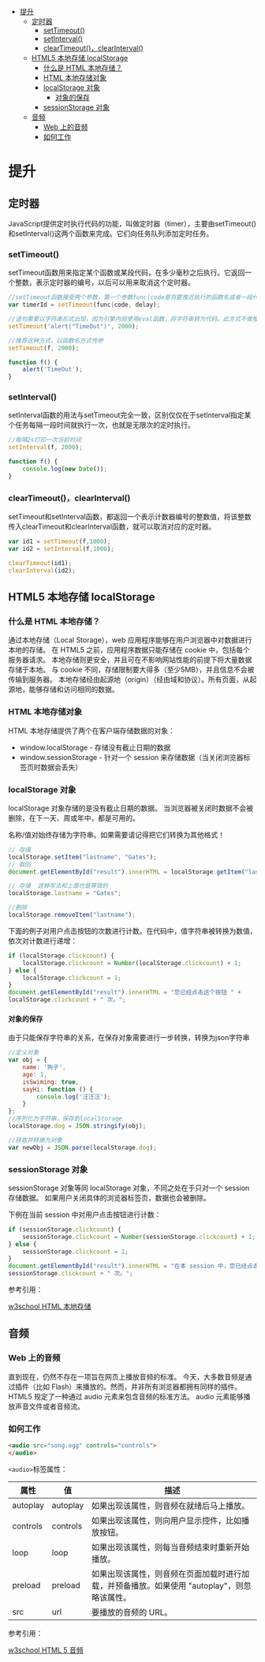 <!-- TOC -->

- [提升](#提升)
    - [定时器](#定时器)
        - [setTimeout()](#settimeout)
        - [setInterval()](#setinterval)
        - [clearTimeout()，clearInterval()](#cleartimeoutclearinterval)
    - [HTML5 本地存储 localStorage](#html5-本地存储-localstorage)
        - [什么是 HTML 本地存储？](#什么是-html-本地存储)
        - [HTML 本地存储对象](#html-本地存储对象)
        - [localStorage 对象](#localstorage-对象)
            - [对象的保存](#对象的保存)
        - [sessionStorage 对象](#sessionstorage-对象)
    - [音频](#音频)
        - [Web 上的音频](#web-上的音频)
        - [如何工作](#如何工作)

<!-- /TOC -->
<a id="markdown-提升" name="提升"></a>
# 提升
<a id="markdown-定时器" name="定时器"></a>
## 定时器
JavaScript提供定时执行代码的功能，叫做定时器（timer），主要由setTimeout()和setInterval()这两个函数来完成。它们向任务队列添加定时任务。

<a id="markdown-settimeout" name="settimeout"></a>
### setTimeout()
setTimeout函数用来指定某个函数或某段代码，在多少毫秒之后执行。它返回一个整数，表示定时器的编号，以后可以用来取消这个定时器。

```js
//setTimeout函数接受两个参数，第一个参数func|code是将要推迟执行的函数名或者一段代码，第二个参数delay是推迟执行的毫秒数。
var timerId = setTimeout(func|code, delay);
```

```js
//语句需要以字符串形式出现，因为引擎内部使用eval函数，将字符串转为代码。此方式不做推荐
setTimeout('alert("TimeOut")', 2000);

//推荐这种方式，以函数名方式传参
setTimeout(f, 2000);

function f() {
    alert('TimeOut');
}
```

<a id="markdown-setinterval" name="setinterval"></a>
### setInterval()
setInterval函数的用法与setTimeout完全一致，区别仅仅在于setInterval指定某个任务每隔一段时间就执行一次，也就是无限次的定时执行。
```js
//每隔2s打印一次当前时间
setInterval(f, 2000);

function f() {
    console.log(new Date());
}
```

<a id="markdown-cleartimeoutclearinterval" name="cleartimeoutclearinterval"></a>
### clearTimeout()，clearInterval()
setTimeout和setInterval函数，都返回一个表示计数器编号的整数值，将该整数传入clearTimeout和clearInterval函数，就可以取消对应的定时器。

```js
var id1 = setTimeout(f,1000);
var id2 = setInterval(f,1000);

clearTimeout(id1);
clearInterval(id2);
```

<a id="markdown-html5-本地存储-localstorage" name="html5-本地存储-localstorage"></a>
## HTML5 本地存储 localStorage
<a id="markdown-什么是-html-本地存储" name="什么是-html-本地存储"></a>
### 什么是 HTML 本地存储？
通过本地存储（Local Storage），web 应用程序能够在用户浏览器中对数据进行本地的存储。
在 HTML5 之前，应用程序数据只能存储在 cookie 中，包括每个服务器请求。
本地存储则更安全，并且可在不影响网站性能的前提下将大量数据存储于本地。
与 cookie 不同，存储限制要大得多（至少5MB），并且信息不会被传输到服务器。
本地存储经由起源地（origin）（经由域和协议）。所有页面，从起源地，能够存储和访问相同的数据。

<a id="markdown-html-本地存储对象" name="html-本地存储对象"></a>
### HTML 本地存储对象
HTML 本地存储提供了两个在客户端存储数据的对象：
* window.localStorage - 存储没有截止日期的数据
* window.sessionStorage - 针对一个 session 来存储数据（当关闭浏览器标签页时数据会丢失）

<a id="markdown-localstorage-对象" name="localstorage-对象"></a>
### localStorage 对象
localStorage 对象存储的是没有截止日期的数据。
当浏览器被关闭时数据不会被删除，在下一天、周或年中，都是可用的。

名称/值对始终存储为字符串。如果需要请记得把它们转换为其他格式！

```js
// 存储
localStorage.setItem("lastname", "Gates");
// 取回
document.getElementById("result").innerHTML = localStorage.getItem("lastname");

// 存储  这种写法和上面也是等效的
localStorage.lastname = "Gates";

//删除
localStorage.removeItem("lastname");
```

下面的例子对用户点击按钮的次数进行计数。在代码中，值字符串被转换为数值，依次对计数进行递增：
```js
if (localStorage.clickcount) {
    localStorage.clickcount = Number(localStorage.clickcount) + 1;
} else {
    localStorage.clickcount = 1;
}
document.getElementById("result").innerHTML = "您已经点击这个按钮 " +
localStorage.clickcount + " 次。";
```

<a id="markdown-对象的保存" name="对象的保存"></a>
#### 对象的保存
由于只能保存字符串的关系，在保存对象需要进行一步转换，转换为json字符串
```js
//定义对象
var obj = {
    name: '狗子',
    age: 1,
    isSwiming: true,
    sayHi: function () {
        console.log('汪汪汪');
    }
};
//序列化为字符串，保存到localStorage
localStorage.dog = JSON.stringify(obj);

//获取并转换为对象
var newObj = JSON.parse(localStorage.dog);
```

<a id="markdown-sessionstorage-对象" name="sessionstorage-对象"></a>
### sessionStorage 对象
sessionStorage 对象等同 localStorage 对象，不同之处在于只对一个 session 存储数据。
如果用户关闭具体的浏览器标签页，数据也会被删除。

下例在当前 session 中对用户点击按钮进行计数：
```js
if (sessionStorage.clickcount) {
    sessionStorage.clickcount = Number(sessionStorage.clickcount) + 1;
} else {
    sessionStorage.clickcount = 1;
}
document.getElementById("result").innerHTML = "在本 session 中，您已经点击这个按钮 " +
sessionStorage.clickcount + " 次。";
```

参考引用：

[w3school HTML 本地存储](http://www.w3school.com.cn/html/html5_webstorage.asp)

<a id="markdown-音频" name="音频"></a>
## 音频
<a id="markdown-web-上的音频" name="web-上的音频"></a>
### Web 上的音频
直到现在，仍然不存在一项旨在网页上播放音频的标准。
今天，大多数音频是通过插件（比如 Flash）来播放的。然而，并非所有浏览器都拥有同样的插件。
HTML5 规定了一种通过 audio 元素来包含音频的标准方法。
audio 元素能够播放声音文件或者音频流。

<a id="markdown-如何工作" name="如何工作"></a>
### 如何工作
```html
<audio src="song.ogg" controls="controls">
</audio>
```

`<audio>`标签属性：

属性 | 值 | 描述
---|---|---
autoplay | autoplay | 如果出现该属性，则音频在就绪后马上播放。
controls | controls | 如果出现该属性，则向用户显示控件，比如播放按钮。
loop | loop | 如果出现该属性，则每当音频结束时重新开始播放。
preload | preload | 如果出现该属性，则音频在页面加载时进行加载，并预备播放。如果使用 "autoplay"，则忽略该属性。
src | url | 要播放的音频的 URL。


参考引用：

[w3school HTML 5 音频](http://www.w3school.com.cn/html5/html_5_audio.asp)